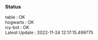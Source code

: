 ### Status


table : OK  
hogwarts : OK  
icy-bot : OK  
Latest Update : 2022-11-24 12:17:15.499775
